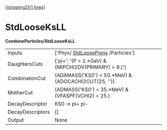 [[stripping21r1 lines]](./stripping21r1-index)

# StdLooseKsLL

**CombineParticles/StdLooseKsLL**

|                  |                                                                       |
|------------------|-----------------------------------------------------------------------|
| Inputs           | ['Phys/ [StdLoosePions](./stripping21r1-stdloosepions) /Particles'] |
| DaughtersCuts    | {'pi+': '(P \> 2.\*GeV) & (MIPCHI2DV(PRIMARY) \> 9.)'}                |
| CombinationCut   | (ADAMASS('KS0') \< 50.\*MeV) & (ADOCACHI2CUT(25, ''))                 |
| MotherCut        | (ADMASS('KS0') \< 35.\*MeV) & (VFASPF(VCHI2) \< 25.)                  |
| DecayDescriptor  | KS0 -\> pi+ pi-                                                       |
| DecayDescriptors | []                                                                  |
| Output           | None                                                                  |
